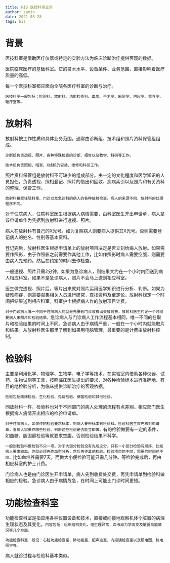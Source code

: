 ```yaml
title: HIS 医技科室业务
author: samin
date: 2021-03-28
tags: his
```

# 背景

医技科室是借助医疗仪器或特定的实验方法为临床诊断治疗提供客观的数据。

医院临床医疗的基础科室。它的技术水平、设备条件、业务范围，直接影响着医疗质量的高低。

每一个医技科室都应面向全院各医疗科室的诊断与治疗。

`医技科室一般包括：检验科、放射科、功能检查科、血库、手术室、麻醉室、供应室、营养室、理疗室等。`

# 放射科

放射科按工作性质和具体业务范围，通常由诊断组、技术组和照片资料保管组组成。

`诊断组负责透视、照片，各种特殊检查的诊断、报告以及教学、科研等工作。`

`技术组负责照相、暗室、X线机的安装、维修和科研工作。`

照片资料保管组是放射科不可缺少的组成部分。由一定的文化程度和医学知识的人员担任，负责透视、照相登记、照片的借出和回收、疾病索引以及照片和有关资料的整理、保管工作。

`放射科接受住院科室、门诊以及急诊科的病人的各种放射检查。病人的来源不同，放射科的处理程序不同。`

对于住院病人，住院科室医生根据病人病情需要，由科室医生开出申请单，病人拿该申请单作为凭据到放射科进行透视、照片。

病人在放射科有自己的X光号。如为复照病人则要病人提供其X光号。否则需要登记病人的姓名、性别等基本资料。

登记完后，放射科医生根据申请单上的放射项目决定是否立刻给病人放射。如果需要作照影，由于作照影之前需要作其他工作，比如作照影时病人需要空腹，则需要由病人先预约。然后在约定的时间去作检查。

一般透视、照片只需2分钟。如果为急诊病人，则结果大约在一个小时内回送到病人相应科室。如果不是急诊病人，照片不会马上送到相应科室。

医生做完透视、照片后，等片出来就对照片运用医学知识进行分析、判断。如果为疑难病症，则需要召集相关人员进行研究，查找资料及至定论。放射科规定一个时间把结果送到相应科室。科室护士根据病人作的放射项目计费。

`对于门诊病人唯一不同于住院病人的就是先要到门诊收费出交放射费，放射科医生约定一个时间要病人来照片和检验结果。`急诊病人与门诊病人工作流程基本相同，唯一不同的在取片和检验结果的时间上不同。急诊病人由于病情严重，一般在一个小时内就能取片和结果。从放射科医生那里了解到如果用电脑管理，最重要的是计费由放射科控制。

# 检验科

主要是利用化学、物理学、生物学、电子学等技术，在实验室内借助各种仪器、试药、生物试剂等工具，按照临床医生提出的要求，对各种检验标本进行准确地、有目的地检验分析，为临床提供诊断治疗的客观依据。

`检验包括临床检验、生化检验、免疫检验、细菌检验和其他检验。`

同放射科一样，检验科也对于不同部门的病人处理的流程有点差别。相应部门医生根据病人病情开出相应的检验申请单。

`对于住院病人，如果作的检验要求标本，则病人要带标本到检验科。检验科医生首先核对申请单，看病人需要作哪些检验。判断这些检验是否能立即做。`有的检验做要有一定的条件，如血糖、胆固醇检验等就要求空腹，否则检验结果不科学。

`一般到检验科做检验不只一项。对于大部分检验没有先后之分，只有一小部分检验有顺序，比如病人要求输血，你就必须先作血型分析，然后再作其他检验。检验项目的不同，需要的时间也不同。`比如血培养需要7天，而做大小便检验可能只需几分钟。等检验完成后，再由相应科室的护士计费。

门诊病人也是由门诊医生开申请单，病人先到收费处交费，再凭申请单到检验科做相应的检验。急诊病人由于病情危急，在时间上可能比门诊时间更短。

# 功能检查科室

功能检查科室是指应用各种仪器设备和技术，直接或间接地观察机体个脏器的病理生理状态及其变化，`内容包括：组织结构变化，电生理异常，血液动力学改变及脏器功能情况等几个方面。`

`功能检查科室一般设：心脏功能检查室、肺功能室、超声波室、内窥镜检查室以及肌电图、脑电图室等。`

病人就诊过程与检验科基本类似。